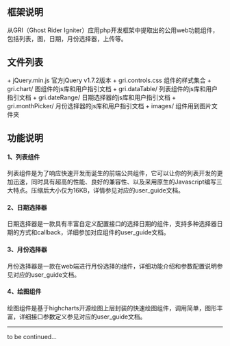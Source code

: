 <h2>框架说明</h2>
从GRI（Ghost Rider Igniter）应用php开发框架中提取出的公用web功能组件，包括列表，图，日期，月份选择器，上传等。

<h2>文件列表</h2>
+  jQuery.min.js 官方jQuery v1.7.2版本
+  gri.controls.css 组件的样式集合
+  gri.chart/  图组件的js库和用户指引文档
+  gri.dataTable/  列表组件的js库和用户指引文档
+  gri.dateRange/  日期选择器的js库和用户指引文档
+  gri.monthPicker/  月份选择器的js库和用户指引文档
+  images/ 组件用到图片文件夹

<h2>功能说明</h2>
<h4>1、列表组件</h4>
  <p>列表组件是为了响应快速开发而诞生的前端公共组件，它可以让你的列表开发的更加迅速，同时具有超高的性能、良好的兼容性、以及采用原生的Javascript编写三大特点。压缩后大小仅为16KB，详情参见对应的user_guide文档。</p>

<h4>2、日期选择器</h4>
<p>日期选择器是一款具有丰富自定义配置接口的选择日期的组件，支持多种选择器日期的方式和callback，详细参加对应组件的user_guide文档。</p>

<h4>3、月份选择器</h4>
<p>月份选择器是一款在web端进行月份选择的组件，详细功能介绍和参数配置说明参见对应的user_guide文档。</p>

<h4>4、绘图组件</h4>
<p>绘图组件是基于highcharts开源绘图上层封装的快速绘图组件，调用简单，图形丰富，详细接口参数定义参见对应的user_guide文档。</p>

- - -
to be continued...
